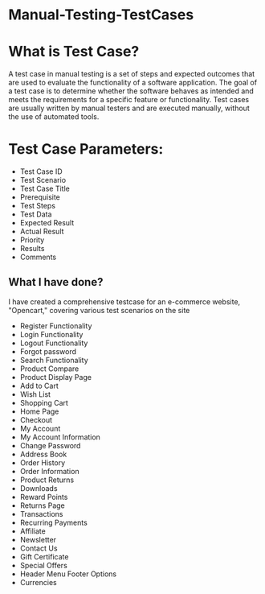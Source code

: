 # Manual-Testing-TestCases

# What is Test Case?
A test case in manual testing is a set of steps and expected outcomes that are used to evaluate the functionality of a software application. The goal of a test case is to determine whether the software behaves as intended and meets the requirements for a specific feature or functionality. Test cases are usually written by manual testers and are executed manually, without the use of automated tools.

# Test Case Parameters:
- Test Case ID
- Test Scenario
- Test Case Title
- Prerequisite
- Test Steps
- Test Data
- Expected Result
- Actual Result
- Priority
- Results
- Comments

## What I have done?
 I have created a comprehensive testcase for an e-commerce website, "Opencart," covering various test scenarios on the site
 - Register Functionality
 - Login Functionality
 - Logout Functionality
 - Forgot password
 - Search Functionality
 - Product Compare
 - Product Display Page
 - Add to Cart
 - Wish List
 - Shopping Cart
 - Home Page
 - Checkout
 - My Account
 - My Account Information
 - Change Password
 - Address Book
 - Order History
 - Order Information
 - Product Returns
 - Downloads
 - Reward Points
 - Returns Page
 - Transactions
 - Recurring Payments
 - Affiliate
 - Newsletter
 - Contact Us
 - Gift Certificate
 - Special Offers
 - Header Menu Footer Options
 - Currencies
 
